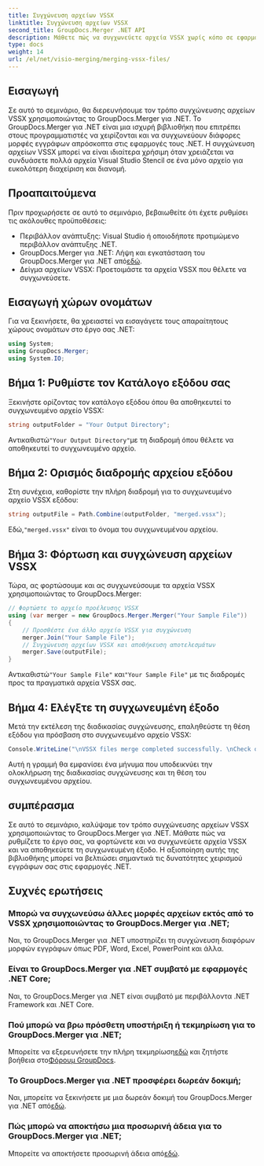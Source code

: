 ```yaml
---
title: Συγχώνευση αρχείων VSSX
linktitle: Συγχώνευση αρχείων VSSX
second_title: GroupDocs.Merger .NET API
description: Μάθετε πώς να συγχωνεύετε αρχεία VSSX χωρίς κόπο σε εφαρμογές .NET χρησιμοποιώντας το GroupDocs.Merger, βελτιώνοντας την αποτελεσματικότητα διαχείρισης εγγράφων.
type: docs
weight: 14
url: /el/net/visio-merging/merging-vssx-files/
---
```

## Εισαγωγή
Σε αυτό το σεμινάριο, θα διερευνήσουμε τον τρόπο συγχώνευσης αρχείων VSSX χρησιμοποιώντας το GroupDocs.Merger για .NET. Το GroupDocs.Merger για .NET είναι μια ισχυρή βιβλιοθήκη που επιτρέπει στους προγραμματιστές να χειρίζονται και να συγχωνεύουν διάφορες μορφές εγγράφων απρόσκοπτα στις εφαρμογές τους .NET. Η συγχώνευση αρχείων VSSX μπορεί να είναι ιδιαίτερα χρήσιμη όταν χρειάζεται να συνδυάσετε πολλά αρχεία Visual Studio Stencil σε ένα μόνο αρχείο για ευκολότερη διαχείριση και διανομή.
## Προαπαιτούμενα
Πριν προχωρήσετε σε αυτό το σεμινάριο, βεβαιωθείτε ότι έχετε ρυθμίσει τις ακόλουθες προϋποθέσεις:
- Περιβάλλον ανάπτυξης: Visual Studio ή οποιοδήποτε προτιμώμενο περιβάλλον ανάπτυξης .NET.
-  GroupDocs.Merger για .NET: Λήψη και εγκατάσταση του GroupDocs.Merger για .NET από[εδώ](https://releases.groupdocs.com/merger/net/).
- Δείγμα αρχείων VSSX: Προετοιμάστε τα αρχεία VSSX που θέλετε να συγχωνεύσετε.

## Εισαγωγή χώρων ονομάτων
Για να ξεκινήσετε, θα χρειαστεί να εισαγάγετε τους απαραίτητους χώρους ονομάτων στο έργο σας .NET:
```csharp
using System; 
using GroupDocs.Merger;
using System.IO;
```
## Βήμα 1: Ρυθμίστε τον Κατάλογο εξόδου σας
Ξεκινήστε ορίζοντας τον κατάλογο εξόδου όπου θα αποθηκευτεί το συγχωνευμένο αρχείο VSSX:
```csharp
string outputFolder = "Your Output Directory";
```
 Αντικαθιστώ`"Your Output Directory"`με τη διαδρομή όπου θέλετε να αποθηκευτεί το συγχωνευμένο αρχείο.
## Βήμα 2: Ορισμός διαδρομής αρχείου εξόδου
Στη συνέχεια, καθορίστε την πλήρη διαδρομή για το συγχωνευμένο αρχείο VSSX εξόδου:
```csharp
string outputFile = Path.Combine(outputFolder, "merged.vssx");
```
 Εδώ,`"merged.vssx"` είναι το όνομα του συγχωνευμένου αρχείου.
## Βήμα 3: Φόρτωση και συγχώνευση αρχείων VSSX
Τώρα, ας φορτώσουμε και ας συγχωνεύσουμε τα αρχεία VSSX χρησιμοποιώντας το GroupDocs.Merger:
```csharp
// Φορτώστε το αρχείο προέλευσης VSSX
using (var merger = new GroupDocs.Merger.Merger("Your Sample File"))
{
    // Προσθέστε ένα άλλο αρχείο VSSX για συγχώνευση
    merger.Join("Your Sample File");
    // Συγχώνευση αρχείων VSSX και αποθήκευση αποτελεσμάτων
    merger.Save(outputFile);
}
```
 Αντικαθιστώ`"Your Sample File"` και`"Your Sample File"` με τις διαδρομές προς τα πραγματικά αρχεία VSSX σας.
## Βήμα 4: Ελέγξτε τη συγχωνευμένη έξοδο
Μετά την εκτέλεση της διαδικασίας συγχώνευσης, επαληθεύστε τη θέση εξόδου για πρόσβαση στο συγχωνευμένο αρχείο VSSX:
```csharp
Console.WriteLine("\nVSSX files merge completed successfully. \nCheck output in {0}", outputFolder);
```
Αυτή η γραμμή θα εμφανίσει ένα μήνυμα που υποδεικνύει την ολοκλήρωση της διαδικασίας συγχώνευσης και τη θέση του συγχωνευμένου αρχείου.

## συμπέρασμα
Σε αυτό το σεμινάριο, καλύψαμε τον τρόπο συγχώνευσης αρχείων VSSX χρησιμοποιώντας το GroupDocs.Merger για .NET. Μάθατε πώς να ρυθμίζετε το έργο σας, να φορτώνετε και να συγχωνεύετε αρχεία VSSX και να αποθηκεύετε τη συγχωνευμένη έξοδο. Η αξιοποίηση αυτής της βιβλιοθήκης μπορεί να βελτιώσει σημαντικά τις δυνατότητες χειρισμού εγγράφων σας στις εφαρμογές .NET.

## Συχνές ερωτήσεις
### Μπορώ να συγχωνεύσω άλλες μορφές αρχείων εκτός από το VSSX χρησιμοποιώντας το GroupDocs.Merger για .NET;
Ναι, το GroupDocs.Merger για .NET υποστηρίζει τη συγχώνευση διαφόρων μορφών εγγράφων όπως PDF, Word, Excel, PowerPoint και άλλα.
### Είναι το GroupDocs.Merger για .NET συμβατό με εφαρμογές .NET Core;
Ναι, το GroupDocs.Merger για .NET είναι συμβατό με περιβάλλοντα .NET Framework και .NET Core.
### Πού μπορώ να βρω πρόσθετη υποστήριξη ή τεκμηρίωση για το GroupDocs.Merger για .NET;
 Μπορείτε να εξερευνήσετε την πλήρη τεκμηρίωση[εδώ](https://reference.groupdocs.com/merger/net/) και ζητήστε βοήθεια στο[Φόρουμ GroupDocs](https://forum.groupdocs.com/c/merger/32).
### Το GroupDocs.Merger για .NET προσφέρει δωρεάν δοκιμή;
 Ναι, μπορείτε να ξεκινήσετε με μια δωρεάν δοκιμή του GroupDocs.Merger για .NET από[εδώ](https://releases.groupdocs.com/).
### Πώς μπορώ να αποκτήσω μια προσωρινή άδεια για το GroupDocs.Merger για .NET;
 Μπορείτε να αποκτήσετε προσωρινή άδεια από[εδώ](https://purchase.groupdocs.com/temporary-license/).
